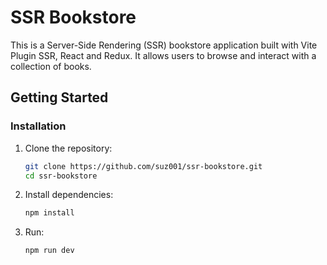 # SSR Bookstore

This is a Server-Side Rendering (SSR) bookstore application built with Vite Plugin SSR, React and Redux. It allows users to browse and interact with a collection of books.

## Getting Started

### Installation

1. Clone the repository:

   ```bash
   git clone https://github.com/suz001/ssr-bookstore.git
   cd ssr-bookstore
   
2. Install dependencies:
    ```bash
    npm install

3. Run:
   ```bash
   npm run dev


